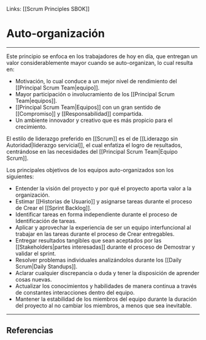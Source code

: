 Links: [[Scrum Principles SBOK]]

# Auto-organización
---

Este principio se enfoca en los trabajadores de hoy en día, que entregan un valor considerablemente mayor cuando se auto-organizan, lo cual resulta en:
- Motivación, lo cual conduce a un mejor nivel de rendimiento del [[Principal Scrum Team|equipo]].
- Mayor participación o involucramiento de los [[Principal Scrum Team|equipos]].
- [[Principal Scrum Team|Equipos]] con un gran sentido de [[Compromiso]] y [[Responsabilidad]] compartida.
- Un ambiente innovador y creativo que es más propicio para el crecimiento.

El estilo de liderazgo preferido en [[Scrum]] es el de [[Liderazgo sin Autoridad|liderazgo servicial]], el cual enfatiza el logro de resultados,  
centrándose en las necesidades del [[Principal Scrum Team|Equipo Scrum]].

Los principales objetivos de los equipos auto-organizados son los siguientes:
- Entender la visión del proyecto y por qué el proyecto aporta valor a la organización.
- Estimar [[Historias de Usuario]] y asignarse tareas durante el proceso de Crear el [[Sprint Backlog]].
- Identificar tareas en forma independiente durante el proceso de Identificación de tareas.
- Aplicar y aprovechar la experiencia de ser un equipo interfuncional al trabajar en las tareas durante el proceso de Crear entregables.
- Entregar resultados tangibles que sean aceptados por las [[Stakeholders|partes interesadas]] durante el proceso de Demostrar y validar el sprint.
- Resolver problemas individuales analizándolos durante los [[Daily Scrum|Daily Standups]].
- Aclarar cualquier discrepancia o duda y tener la disposición de aprender cosas nuevas.
- Actualizar los conocimientos y habilidades de manera continua a través de constantes interacciones dentro del equipo.
- Mantener la estabilidad de los miembros del equipo durante la duración del proyecto al no cambiar los miembros, a menos que sea inevitable.

---

## Referencias